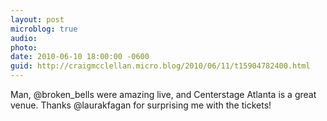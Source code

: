 ```yaml
---
layout: post
microblog: true
audio: 
photo: 
date: 2010-06-10 18:00:00 -0600
guid: http://craigmcclellan.micro.blog/2010/06/11/t15904782400.html
---
```

Man, @broken_bells were amazing live, and Centerstage Atlanta is a great venue. Thanks @laurakfagan for surprising me with the tickets!
